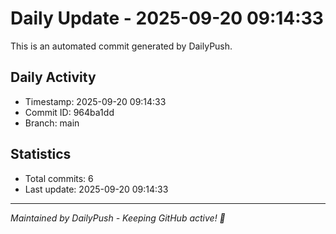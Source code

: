 # Daily Update - 2025-09-20 09:14:33

This is an automated commit generated by DailyPush.

## Daily Activity
- Timestamp: 2025-09-20 09:14:33
- Commit ID: 964ba1dd
- Branch: main

## Statistics
- Total commits: 6
- Last update: 2025-09-20 09:14:33

---
*Maintained by DailyPush - Keeping GitHub active! 🚀*
